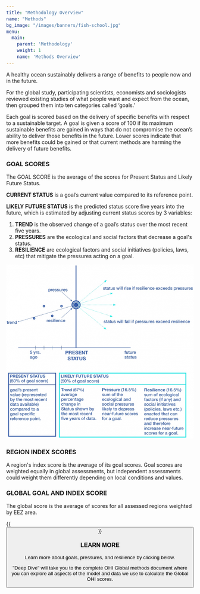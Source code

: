 ```yaml
---
title: "Methodology Overview"
name: "Methods"
bg_image: "/images/banners/fish-school.jpg"
menu:
  main:
    parent: 'Methodology'
    weight: 1
    name: 'Methods Overview'
---
```


A healthy ocean sustainably delivers a range of benefits to people now and in the future.

For the global study, participating scientists, economists and sociologists reviewed existing studies of what people want and expect from the ocean, then grouped them into ten categories called ‘goals.’  

Each goal is scored based on the delivery of specific benefits with respect to a sustainable target. A goal is given a score of 100 if its maximum sustainable benefits are gained in ways that do not compromise the ocean’s ability to deliver those benefits in the future.  Lower scores indicate that more benefits could be gained or that current methods are harming the delivery of future benefits.


### GOAL SCORES

The GOAL SCORE is the average of the scores for Present Status and Likely Future Status. 

**CURRENT STATUS** is a goal’s current value compared to its reference point. 

**LIKELY FUTURE STATUS** is the predicted status score five years into the future, which is estimated by adjusting current status scores by 3 variables: 

1. **TREND** is the observed change of a goal’s status over the most recent five years. 
2. **PRESSURES** are the ecological and social factors that decrease a goal's status. 
3. **RESILIENCE** are ecological factors and social initiatives (policies, laws, etc) that mitigate the pressures acting on a goal.  

![Infographic](/images/infographs/methodology-chart.jpg)

### REGION INDEX SCORES
A region's index score is the average of its goal scores. Goal scores are weighted equally in global assessments, but independent assessments could weight them differently depending on local conditions and values.   

### GLOBAL GOAL AND INDEX SCORE
The global score is the average of scores for all assessed regions weighted by EEZ area.  

{{<button text="Download the paper" link="/data/downloads/HalpernNature2012.pdf" icon="/images/misc/download-icon.svg" >}}

### LEARN MORE
Learn more about goals, pressures, and resilience by clicking below.

"Deep Dive" will take you to the complete OHI Global methods document where you can explore all aspects of the model and data we use to calculate the Global OHI scores.
